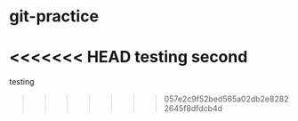 # git-practice
<<<<<<< HEAD
testing second
=======
testing
>>>>>>> 057e2c9f52bed565a02db2e82822645f8dfdcb4d
